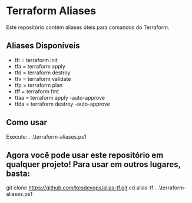 # Terraform Aliases

Este repositório contém aliases úteis para comandos do Terraform.

## Aliases Disponíveis

- tfi = terraform init
- tfa = terraform apply  
- tfd = terraform destroy
- tfv = terraform validate
- tfp = terraform plan
- tff = terraform fmt
- tfaa = terraform apply -auto-approve
- tfda = terraform destroy -auto-approve

## Como usar

Execute: . .\terraform-aliases.ps1



## Agora você pode usar este repositório em qualquer projeto! Para usar em outros lugares, basta:

git clone https://github.com/kcsdevops/alias-tf.git
cd alias-tf
. .\terraform-aliases.ps1
